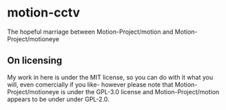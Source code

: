 # motion-cctv
The hopeful marriage between Motion-Project/motion and Motion-Project/motioneye

## On licensing

My work in here is under the MIT license, so you can do with it what you will, even comercially if you like- however please note that Motion-Project/motioneye is under the GPL-3.0 license and Motion-Project/motion appears to be under under GPL-2.0.
